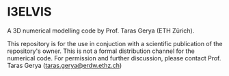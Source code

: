 # I3ELVIS
A 3D numerical modelling code by Prof. Taras Gerya (ETH Zürich).

This repository is for the use in conjuction with a scientific publication of the repository's owner.
This is not a formal distribution channel for the numerical code. 
For permission and further discussion, please contact Prof. Taras Gerya (taras.gerya@erdw.ethz.ch)
